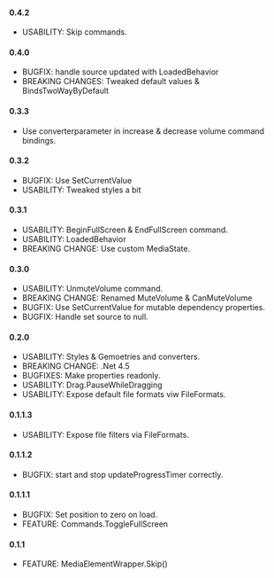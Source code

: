 #### 0.4.2
* USABILITY: Skip commands.

#### 0.4.0
* BUGFIX: handle source updated with LoadedBehavior
* BREAKING CHANGES: Tweaked default values & BindsTwoWayByDefault

#### 0.3.3
* Use converterparameter in increase & decrease volume command bindings.

#### 0.3.2
* BUGFIX: Use SetCurrentValue
* USABILITY: Tweaked styles a bit

#### 0.3.1
* USABILITY: BeginFullScreen & EndFullScreen command.
* USABILITY: LoadedBehavior
* BREAKING CHANGE: Use custom MediaState.

#### 0.3.0
* USABILITY: UnmuteVolume command.
* BREAKING CHANGE: Renamed MuteVolume & CanMuteVolume
* BUGFIX: Use SetCurrentValue for mutable dependency properties.
* BUGFIX: Handle set source to null.

#### 0.2.0
* USABILITY: Styles & Gemoetries and converters.
* BREAKING CHANGE: .Net 4.5
* BUGFIXES: Make properties readonly.
* USABILITY: Drag.PauseWhileDragging
* USABILITY: Expose default file formats viw FileFormats.

#### 0.1.1.3
* USABILITY: Expose file filters via FileFormats.

#### 0.1.1.2
* BUGFIX: start and stop updateProgressTimer correctly.

#### 0.1.1.1
* BUGFIX: Set position to zero on load.
* FEATURE: Commands.ToggleFullScreen

#### 0.1.1
* FEATURE: MediaElementWrapper.Skip()